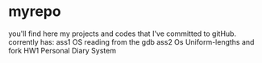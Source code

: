 # myrepo
you'll find here my projects and codes that I've committed to gitHub.
corrently has:
ass1 OS reading from the gdb
ass2 Os Uniform-lengths and fork
HW1 Personal Diary System
